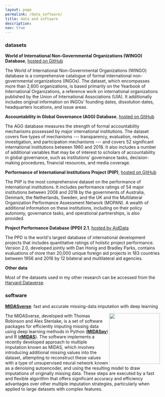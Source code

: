 ```yaml
---
layout: page
permalink: /data_software/
title: data and software
description:
nav: true
---
```


### datasets

**World of International Non-Governmental Organizations (WINGO) Database**, <a href ="https://github.com/ranjitlall/wingo"> hosted on GitHub </a>

The World of International Non-Governmental Organizations (WINGO) database is a comprehensive catalogue of formal international non-governmental organizations (INGOs). The dataset, which encompasses more than 2,600 organizations, is based primarily on the Yearbook of International Organizations, a reference work on international organizations published by the Union of International Associations (UIA). It additionally includes original information on INGOs’ founding dates, dissolution dates, headquarters locations, and issue areas.

**Accountability in Global Governance (AGG) Database**, <a href ="https://github.com/ranjitlall/agg"> hosted on GitHub </a>

The AGG database measures the strength of formal accountability mechanisms possessed by major international institutions. The dataset covers five types of mechanisms --- transparency, evaluation, redress, investigation, and participation mechanisms --- and covers 52 significant international institutions between 1960 and 2018. It also includes a number of additional variables that may be of interest to scholars of accountability in global governance, such as institutions’ governance tasks, decision-making procedures, financial resources, and media coverage.

**Performance of International Institutions Project (PIIP)**, <a href ="https://github.com/ranjitlall/piip"> hosted on GitHub </a>

The PIIP is the most comprehensive dataset on the performance of international institutions. It includes performance ratings of 54 major institutions between 2008 and 2018 by the governments of Australia, Denmark, the Netherlands, Sweden, and the UK and the Multilateral Organization Performance Assessment Network (MOPAN). A wealth of additional information on these institutions, including on their policy autonomy, governance tasks, and operational partnerships, is also provided.

**Project Performance Database (PPD) 2.1**, <a href ="https://www.aiddata.org/data/project-performance-database-ppd-version-2-0"> hosted by AidData </a>

The PPD is the world's largest database of international development projects that includes quantitative ratings of holistic project performance. Version 2.0, developed jointly with Dan Honig and Bradley Parks, contains evaluations of more than 20,000 unique foreign aid projects in 183 countries between 1956 and 2016 by 12 bilateral and multilateral aid agencies.

**Other data**

Most of the datasets used in my other research can be accessed from the [Harvard Dataverse](https://dataverse.harvard.edu/dataverse/harvard/?q=ranjit+lall).

### software

**[MIDASverse](https://github.com/MIDASverse)**: fast and accurate missing-data imputation with deep learning

<img align="right" src="https://user-images.githubusercontent.com/35332935/173778078-eb427fbb-5b55-485d-9698-aa0cbde7ae73.png" width="165" height="165">

The MIDASverse, developed with Thomas Robinson and Alex Stenlake, is a set of software packages for efficiently imputing missing data using deep learning methods in Python (**[MIDASpy](https://github.com/MIDASpy)**) and R (**[rMIDAS](https://github.com/rMIDAS)**). The software implements a recently developed approach to multiple imputation known as MIDAS, which involves introducing additional missing values into the dataset, attempting to reconstruct these values with a type of unsupervised neural network known as a denoising autoencoder, and using the resulting model to draw imputations of originally missing data. These steps are executed by a fast and flexible algorithm that offers significant accuracy and efficiency advantages over other multiple imputation strategies, particularly when applied to large datasets with complex features.

